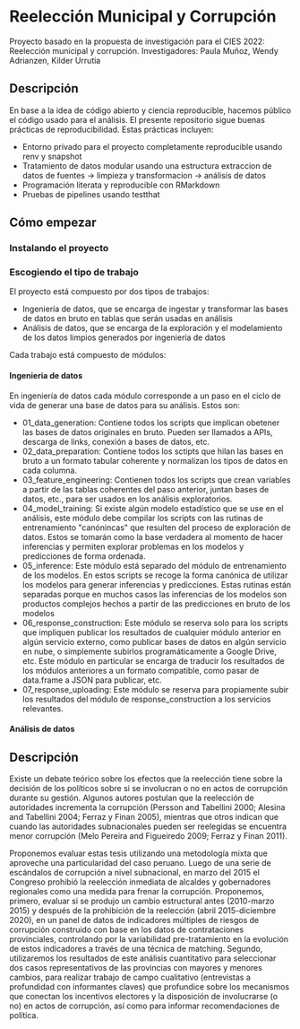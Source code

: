 # Reelección Municipal y Corrupción

Proyecto basado en la propuesta de investigación para el CIES 2022: Reelección municipal y corrupción.
Investigadores: Paula Muñoz, Wendy Adrianzen, Kilder Urrutia

## Descripción

En base a la idea de código abierto y ciencia reproducible, hacemos público el código usado para el análisis. El presente repositorio sigue buenas prácticas de reproducibilidad. Estas prácticas incluyen:

- Entorno privado para el proyecto completamente reproducible usando renv y snapshot
- Tratamiento de datos modular usando una estructura extraccion de datos de fuentes -> limpieza y transformacion -> análisis de datos
- Programación literata y reproducible con RMarkdown
- Pruebas de pipelines usando testthat

## Cómo empezar

### Instalando el proyecto

### Escogiendo el tipo de trabajo

El proyecto está compuesto por dos tipos de trabajos:
- Ingeniería de datos, que se encarga de ingestar y transformar las bases de datos en bruto en tablas que serán usadas en análisis
- Análisis de datos, que se encarga de la exploración y el modelamiento de los datos limpios generados por ingeniería de datos

Cada trabajo está compuesto de módulos:

#### Ingenieria de datos
En ingeniería de datos cada módulo corresponde a un paso en el ciclo de vida de generar una base de datos para su análisis. Estos son:
- 01_data_generation: Contiene todos los scripts que implican obetener las bases de datos originales en bruto. Pueden ser llamados a APIs, descarga de links, conexión a bases de datos, etc.
- 02_data_preparation: Contiene todos los sctipts que hilan las bases en bruto a un formato tabular coherente y normalizan los tipos de datos en cada columna.
- 03_feature_engineering: Contienen todos los scripts que crean variables a partir de las tablas coherentes del paso anterior, juntan bases de datos, etc., para ser usados en los análisis exploratorios.
- 04_model_training: Si existe algún modelo estadístico que se use en el análisis, este módulo debe compilar los scripts con las rutinas de entrenamiento "canónincas" que resulten del proceso de exploración de datos. Estos se tomarán como la base verdadera al momento de hacer inferencias y permiten explorar problemas en los modelos y predicciones de forma ordenada.
- 05_inference: Este módulo está separado del módulo de entrenamiento de los modelos. En estos scripts se recoge la forma canónica de utilizar los modelos para generar inferencias y predicciones. Estas rutinas están separadas porque en muchos casos las inferencias de los modelos son productos complejos hechos a partir de las predicciones en bruto de los modelos
- 06_response_construction: Este módulo se reserva solo para los scripts que impliquen publicar los resultados de cualquier módulo anterior en algún servicio externo, como publicar bases de datos en algún servicio en nube, o simplemente subirlos programáticamente a Google Drive, etc. Este módulo en particular se encarga de traducir los resultados de los módulos anteriores a un formato compatible, como pasar de data.frame a JSON para publicar, etc.
- 07_response_uploading: Este módulo se reserva para propiamente subir los resultados del módulo de response_construction a los servicios relevantes.

#### Análisis de datos

## Descripción

Existe un debate teórico sobre los efectos que la reelección tiene sobre la decisión de los políticos sobre si se involucran o no en actos de corrupción durante su gestión. Algunos autores postulan que la reelección de autoridades incrementa la corrupción (Persson and Tabellini 2000; Alesina and Tabellini 2004; Ferraz y Finan 2005), mientras que otros  indican que cuando las autoridades subnacionales pueden ser reelegidas se encuentra menor corrupción (Melo Pereira and Figueiredo 2009; Ferraz y Finan 2011). 

Proponemos evaluar estas tesis utilizando una metodología mixta que aproveche una particularidad del caso peruano. Luego de una serie de escándalos de corrupción a nivel subnacional, en marzo del 2015 el Congreso prohibió la reelección inmediata de alcaldes y gobernadores regionales como una medida para frenar la corrupción. Proponemos, primero, evaluar si se produjo un cambio estructural antes (2010-marzo 2015) y después de la prohibición de la reelección (abril 2015-diciembre 2020), en un panel de datos de indicadores múltiples de riesgos de corrupción construido con base en los datos de contrataciones provinciales, controlando por la variabilidad pre-tratamiento en la evolución de estos indicadores a través de una técnica de matching. Segundo, utilizaremos los resultados de este análisis cuantitativo para seleccionar dos casos representativos de las provincias con mayores y menores cambios, para realizar trabajo de campo cualitativo (entrevistas a profundidad con informantes claves) que profundice sobre los mecanismos que conectan los incentivos electores y la disposición de involucrarse (o no) en actos de corrupción, así como para informar recomendaciones de política.
